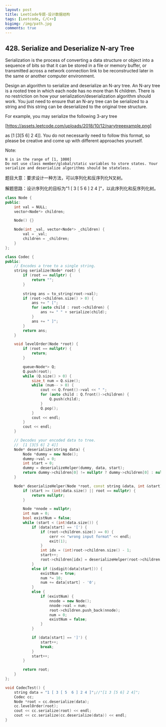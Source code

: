 ```yaml
---
layout: post
title: LeetCode专题-设计数据结构
tags: [Leetcode, C/C++]
bigimg: /img/path.jpg
comments: true
---
```


## 428. Serialize and Deserialize N-ary Tree

Serialization is the process of converting a data structure or object into a sequence of bits so that it can be stored in a file or memory buffer, or transmitted across a network connection link to be reconstructed later in the same or another computer environment.

Design an algorithm to serialize and deserialize an N-ary tree. An N-ary tree is a rooted tree in which each node has no more than N children. There is no restriction on how your serialization/deserialization algorithm should work. You just need to ensure that an N-ary tree can be serialized to a string and this string can be deserialized to the original tree structure.

For example, you may serialize the following 3-ary tree

[https://assets.leetcode.com/uploads/2018/10/12/narytreeexample.png]

as [1 [3[5 6] 2 4]]. You do not necessarily need to follow this format, so please be creative and come up with different approaches yourself.

Note:

    N is in the range of [1, 1000]
    Do not use class member/global/static variables to store states. Your serialize and deserialize algorithms should be stateless.

题目大意：要求设计一种方法，可以序列化和反序列化N叉树。

解题思路：设计序列化的目标为"1 [ 3 [ 5  6 ] 2 4 ]"，以此序列化和反序列化树。

```c++
class Node {
public:
	int val = NULL;
	vector<Node*> children;

	Node() {}

	Node(int _val, vector<Node*> _children) {
		val = _val;
		children = _children;
	}
};

class Codec {
public:
	// Encodes a tree to a single string.
	string serialize(Node* root) {
		if (root == nullptr) {
			return "";
		}
		
		string ans = to_string(root->val);
		if (root->children.size() > 0) {
			ans += " [";
			for (auto child : root->children) {
				ans += " " + serialize(child);
			}
			ans += " ]";
		}
		return ans;
	}

	void levelOrder(Node *root) {
		if (root == nullptr) {
			return;
		}

		queue<Node*> Q;
		Q.push(root);
		while (Q.size() > 0) {
			size_t num = Q.size();
			while (num-- > 0) {
				cout << Q.front()->val << " ";
				for (auto child : Q.front()->children) {
					Q.push(child);
				}
				Q.pop();
			}
			cout << endl;
		}
		cout << endl;
	}

	// Decodes your encoded data to tree.
	//	[1 [3[5 6] 2 4]]
	Node* deserialize(string data) {
		Node *dummy = new Node();
		dummy->val = 0;
		int start = 0;
		dummy = deserializeHelper(dummy, data, start);
		return dummy->children[0] != nullptr ? dummy->children[0] : nullptr;
	}

	Node* deserializeHelper(Node *root, const string &data, int &start) {
		if (start >= (int)data.size() || root == nullptr) {
			return nullptr;
		}

		Node *nnode = nullptr;
		int num = 0;
		bool existNum = false;
		while (start < (int)data.size()) {
			if (data[start] == '[') {
				if (root->children.size() == 0) {
					cerr << "wrong input format" << endl;
					exit(1);
				}
				int idx = (int)root->children.size() - 1;
				start++;
				root->children[idx] = deserializeHelper(root->children[idx], data, start);
			}
			else if (isdigit(data[start])) {
				existNum = true;
				num *= 10;
				num += data[start] - '0';
			}
			else {
				if (existNum) {
					nnode = new Node();
					nnode->val = num;
					root->children.push_back(nnode);
					num = 0;
					existNum = false;
				}
			}

			if (data[start] == ']') {
				start++;
				break;
			}
			start++;
		}

		return root;
	}
};

void CodecTest() {
	string data = "1 [ 3 [ 5  6 ] 2 4 ]";//"[1 3 [5 6] 2 4]";
	Codec cc;
	Node *root = cc.deserialize(data);
	cc.levelOrder(root);
	cout << cc.serialize(root) << endl;
	cout << cc.serialize(cc.deserialize(data)) << endl;
}
```

